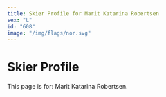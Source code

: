 ```yaml
---
title: Skier Profile for Marit Katarina Robertsen
sex: "L"
id: "608"
image: "/img/flags/nor.svg" 
---
```


# Skier Profile

This page is for: Marit Katarina Robertsen.
    